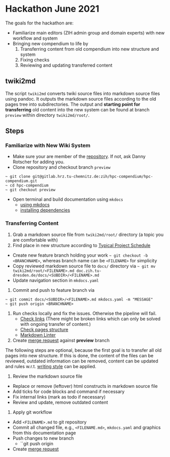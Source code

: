 # Hackathon June 2021

The goals for the hackathon are:

* Familiarize main editors (ZIH admin group and domain experts) with new workflow and system
* Bringing new compendium to life by
  1. Transferring content from old compendium into new structure and system
  1. Fixing checks
  1. Reviewing and updating transferred content

## twiki2md

The script `twiki2md` converts twiki source files into markdown source files using pandoc. It outputs the
markdown source files according to the old pages tree into subdirectories. The output and **starting
point for transferring** old content into the new system can be found at branch `preview` within
directory `twiki2md/root/`.

## Steps

### Familiarize with New Wiki System

* Make sure your are member of the [repository](https://gitlab.hrz.tu-chemnitz.de/zih/hpc-compendium/hpc-compendium).
  If not, ask Danny Rotscher for adding you.
* Clone repository and checkout branch `preview`

```Shell Session
~ git clone git@gitlab.hrz.tu-chemnitz.de:zih/hpc-compendium/hpc-compendium.git
~ cd hpc-compendium
~ git checkout preview
```

* Open terminal and build documentation using `mkdocs`
  * [using mkdocs](README.md#preview-using-mkdocs)
  * [installing dependencies](README.md#install-dependencies)

### Transferring Content

1. Grab a markdown source file from `twiki2md/root/` directory (a topic you are comfortable with)
1. Find place in new structure according to
[Typical Project Schedule](https://doc.zih.tu-dresden.de/hpc-wiki/bin/view/Compendium/TypicalProjectSchedule)
  * Create new feature branch holding your work `~ git checkout -b <BRANCHNAME>`, whereas branch name can
      be `<FILENAME>` for simplicity
  * Copy reviewed markdown source file to `docs/` directory via
    `~ git mv twiki2md/root/<FILENAME>.md doc.zih.tu-dresden.de/docs/<SUBDIR>/<FILENAME>.md`
  * Update navigation section in `mkdocs.yaml`
1. Commit and push to feature branch via
```Shell Session
~ git commit docs/<SUBDIR>/<FILENAME>.md mkdocs.yaml -m "MESSAGE"
~ git push origin <BRANCHNAME>
```
1. Run checks locally and fix the issues. Otherwise the pipeline will fail.
    * [Check links](README.md#check-links) (There might be broken links which can only be solved
        with ongoing transfer of content.)
    * [Check pages structure](README.md#check-pages-structure)
    * [Markdown Linter](README.md#Markdown-linter)
1. Create
  [merge request](https://gitlab.hrz.tu-chemnitz.de/zih/hpc-compendium/hpc-compendium/-/merge_requests)
   against **preview** branch


The following steps are optional, because the first goal is to transfer all old pages into new
structure. If this is done, the content of the files can be reviewed, outdated information can be
removed, content can be updated and rules w.r.t. [writing style](README.md#writing-style) can be
applied.

1. Review the markdown source file
  * Replace or remove (leftover) html constructs in markdown source file
  * Add ticks for code blocks and command if necessary
  * Fix internal links (mark as todo if necessary)
  * Review and update, remove outdated content
1. Apply git workflow
  * Add `<FILENAME>.md` to git repository
  * Commit all changed file, e.g., `<FILENAME.md>`, `mkdocs.yaml` and graphics from this documentation
      page
  * Push changes to new branch
    * ``git push origin 
  * Create [merge request](https://gitlab.hrz.tu-chemnitz.de/zih/hpc-compendium/hpc-compendium/-/merge_requests)
